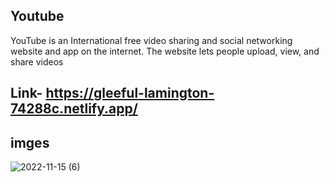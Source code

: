 ## Youtube
YouTube is an International free video sharing 
and social networking website and app on the internet.
The website lets people upload, view, and share videos

## Link- https://gleeful-lamington-74288c.netlify.app/

## imges
![2022-11-15 (6)](https://user-images.githubusercontent.com/75201337/201943874-980acaba-8446-4f26-b308-c81367c224f6.png)
